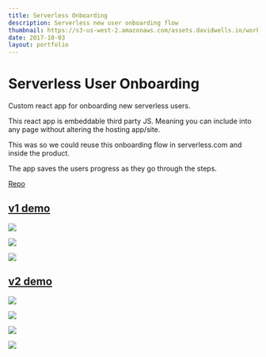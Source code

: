 ```yaml
---
title: Serverless Onboarding
description: Serverless new user onboarding flow
thumbnail: https://s3-us-west-2.amazonaws.com/assets.davidwells.io/work/serverless-onboarding-v2-thumb.jpg
date: 2017-10-03
layout: portfolio
---
```


# Serverless User Onboarding

Custom react app for onboarding new serverless users.

This react app is embeddable third party JS. Meaning you can include into any page without altering the hosting app/site.

This was so we could reuse this onboarding flow in serverless.com and inside the product.

The app saves the users progress as they go through the steps.

[Repo](https://github.com/serverless/provider-onboarding/)

## [v1 demo](https://s3-us-west-2.amazonaws.com/assets.davidwells.io/demos/serverless/onboarding/v1/index.html#get-started)

<img src="https://s3-us-west-2.amazonaws.com/assets.davidwells.io/work/serverless-onboarding-v1-start.jpg
" />

<img src="https://s3-us-west-2.amazonaws.com/assets.davidwells.io/work/serverless-onboarding-v1-progress.jpg
" />

<img src="https://s3-us-west-2.amazonaws.com/assets.davidwells.io/work/serverless-onboarding-v1-end.jpg
" />

## [v2 demo](http://serverless-onboarding.surge.sh/)

<img src="https://s3-us-west-2.amazonaws.com/assets.davidwells.io/work/serverless-onboarding-v2-start.jpg
" />

<img src="https://s3-us-west-2.amazonaws.com/assets.davidwells.io/work/serverless-onboarding-v2-start-menu.jpg
" />

<img src="https://s3-us-west-2.amazonaws.com/assets.davidwells.io/work/serverless-onboarding-v2-progress.jpg
" />

<img src="https://s3-us-west-2.amazonaws.com/assets.davidwells.io/work/serverless-onboarding-v2-end.jpg
" />
